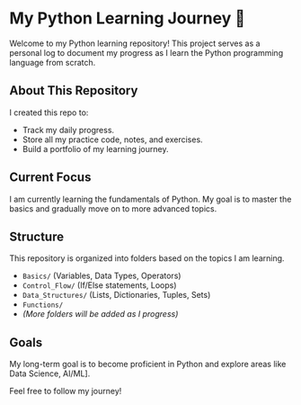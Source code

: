 # My Python Learning Journey 🐍

Welcome to my Python learning repository! This project serves as a personal log to document my progress as I learn the Python programming language from scratch.

## About This Repository

I created this repo to:
* Track my daily progress.
* Store all my practice code, notes, and exercises.
* Build a portfolio of my learning journey.

## Current Focus

I am currently learning the fundamentals of Python. My goal is to master the basics and gradually move on to more advanced topics.

## Structure

This repository is organized into folders based on the topics I am learning.

* `Basics/` (Variables, Data Types, Operators)
* `Control_Flow/` (If/Else statements, Loops)
* `Data_Structures/` (Lists, Dictionaries, Tuples, Sets)
* `Functions/`
* *(More folders will be added as I progress)*

## Goals

My long-term goal is to become proficient in Python and explore areas like Data Science, AI/ML].

Feel free to follow my journey!
